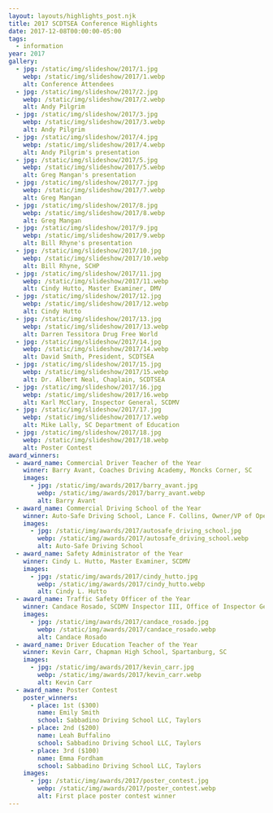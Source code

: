 ```yaml
---
layout: layouts/highlights_post.njk
title: 2017 SCDTSEA Conference Highlights
date: 2017-12-08T00:00:00-05:00
tags:
  - information
year: 2017
gallery:
  - jpg: /static/img/slideshow/2017/1.jpg
    webp: /static/img/slideshow/2017/1.webp
    alt: Conference Attendees
  - jpg: /static/img/slideshow/2017/2.jpg
    webp: /static/img/slideshow/2017/2.webp
    alt: Andy Pilgrim
  - jpg: /static/img/slideshow/2017/3.jpg
    webp: /static/img/slideshow/2017/3.webp
    alt: Andy Pilgrim
  - jpg: /static/img/slideshow/2017/4.jpg
    webp: /static/img/slideshow/2017/4.webp
    alt: Andy Pilgrim's presentation
  - jpg: /static/img/slideshow/2017/5.jpg
    webp: /static/img/slideshow/2017/5.webp
    alt: Greg Mangan's presentation
  - jpg: /static/img/slideshow/2017/7.jpg
    webp: /static/img/slideshow/2017/7.webp
    alt: Greg Mangan
  - jpg: /static/img/slideshow/2017/8.jpg
    webp: /static/img/slideshow/2017/8.webp
    alt: Greg Mangan
  - jpg: /static/img/slideshow/2017/9.jpg
    webp: /static/img/slideshow/2017/9.webp
    alt: Bill Rhyne's presentation
  - jpg: /static/img/slideshow/2017/10.jpg
    webp: /static/img/slideshow/2017/10.webp
    alt: Bill Rhyne, SCHP
  - jpg: /static/img/slideshow/2017/11.jpg
    webp: /static/img/slideshow/2017/11.webp
    alt: Cindy Hutto, Master Examiner, DMV
  - jpg: /static/img/slideshow/2017/12.jpg
    webp: /static/img/slideshow/2017/12.webp
    alt: Cindy Hutto
  - jpg: /static/img/slideshow/2017/13.jpg
    webp: /static/img/slideshow/2017/13.webp
    alt: Darren Tessitora Drug Free World
  - jpg: /static/img/slideshow/2017/14.jpg
    webp: /static/img/slideshow/2017/14.webp
    alt: David Smith, President, SCDTSEA
  - jpg: /static/img/slideshow/2017/15.jpg
    webp: /static/img/slideshow/2017/15.webp
    alt: Dr. Albert Neal, Chaplain, SCDTSEA
  - jpg: /static/img/slideshow/2017/16.jpg
    webp: /static/img/slideshow/2017/16.webp
    alt: Karl McClary, Inspector General, SCDMV
  - jpg: /static/img/slideshow/2017/17.jpg
    webp: /static/img/slideshow/2017/17.webp
    alt: Mike Lally, SC Department of Education
  - jpg: /static/img/slideshow/2017/18.jpg
    webp: /static/img/slideshow/2017/18.webp
    alt: Poster Contest
award_winners:
  - award_name: Commercial Driver Teacher of the Year
    winner: Barry Avant, Coaches Driving Academy, Moncks Corner, SC
    images:
      - jpg: /static/img/awards/2017/barry_avant.jpg
        webp: /static/img/awards/2017/barry_avant.webp
        alt: Barry Avant
  - award_name: Commercial Driving School of the Year
    winner: Auto-Safe Driving School, Lance F. Collins, Owner/VP of Operations
    images:
      - jpg: /static/img/awards/2017/autosafe_driving_school.jpg
        webp: /static/img/awards/2017/autosafe_driving_school.webp
        alt: Auto-Safe Driving School
  - award_name: Safety Administrator of the Year
    winner: Cindy L. Hutto, Master Examiner, SCDMV
    images:
      - jpg: /static/img/awards/2017/cindy_hutto.jpg
        webp: /static/img/awards/2017/cindy_hutto.webp
        alt: Cindy L. Hutto
  - award_name: Traffic Safety Officer of the Year
    winner: Candace Rosado, SCDMV Inspector III, Office of Inspector General
    images:
      - jpg: /static/img/awards/2017/candace_rosado.jpg
        webp: /static/img/awards/2017/candace_rosado.webp
        alt: Candace Rosado
  - award_name: Driver Education Teacher of the Year
    winner: Kevin Carr, Chapman High School, Spartanburg, SC
    images:
      - jpg: /static/img/awards/2017/kevin_carr.jpg
        webp: /static/img/awards/2017/kevin_carr.webp
        alt: Kevin Carr
  - award_name: Poster Contest
    poster_winners:
      - place: 1st ($300)
        name: Emily Smith
        school: Sabbadino Driving School LLC, Taylors
      - place: 2nd ($200)
        name: Leah Buffalino
        school: Sabbadino Driving School LLC, Taylors
      - place: 3rd ($100)
        name: Emma Fordham
        school: Sabbadino Driving School LLC, Taylors
    images:
      - jpg: /static/img/awards/2017/poster_contest.jpg
        webp: /static/img/awards/2017/poster_contest.webp
        alt: First place poster contest winner
---
```

